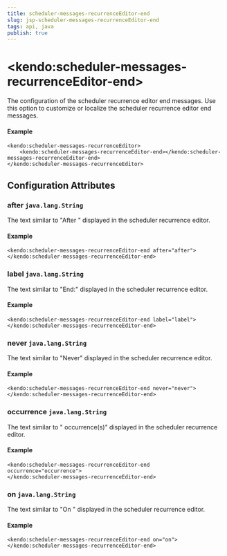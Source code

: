 ```yaml
---
title: scheduler-messages-recurrenceEditor-end
slug: jsp-scheduler-messages-recurrenceEditor-end
tags: api, java
publish: true
---
```


# \<kendo:scheduler-messages-recurrenceEditor-end\>

The configuration of the scheduler recurrence editor end messages. Use this option to customize or localize the scheduler recurrence editor end messages.

#### Example
    <kendo:scheduler-messages-recurrenceEditor>
        <kendo:scheduler-messages-recurrenceEditor-end></kendo:scheduler-messages-recurrenceEditor-end>
    </kendo:scheduler-messages-recurrenceEditor>

## Configuration Attributes

### after `java.lang.String`

The text similar to "After " displayed in the scheduler recurrence editor.

#### Example
    <kendo:scheduler-messages-recurrenceEditor-end after="after">
    </kendo:scheduler-messages-recurrenceEditor-end>

### label `java.lang.String`

The text similar to "End:" displayed in the scheduler recurrence editor.

#### Example
    <kendo:scheduler-messages-recurrenceEditor-end label="label">
    </kendo:scheduler-messages-recurrenceEditor-end>

### never `java.lang.String`

The text similar to "Never" displayed in the scheduler recurrence editor.

#### Example
    <kendo:scheduler-messages-recurrenceEditor-end never="never">
    </kendo:scheduler-messages-recurrenceEditor-end>

### occurrence `java.lang.String`

The text similar to " occurrence(s)" displayed in the scheduler recurrence editor.

#### Example
    <kendo:scheduler-messages-recurrenceEditor-end occurrence="occurrence">
    </kendo:scheduler-messages-recurrenceEditor-end>

### on `java.lang.String`

The text similar to "On " displayed in the scheduler recurrence editor.

#### Example
    <kendo:scheduler-messages-recurrenceEditor-end on="on">
    </kendo:scheduler-messages-recurrenceEditor-end>

 
